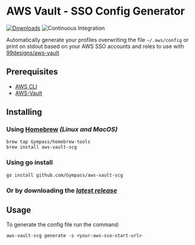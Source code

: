 # AWS Vault - SSO Config Generator

[![Downloads](https://img.shields.io/github/downloads/Gympass/aws-vault-scg/total.svg)](https://github.com/Gympass/aws-vault-scg/releases)
![Continuous Integration](https://github.com/Gympass/aws-vault-scg/actions/workflows/release.yaml/badge.svg)

Automatically generate your profiles overwriting the file `~/.aws/config` or print on stdout based on your AWS SSO accounts and roles to use with [99designs/aws-vault](https://github.com/99designs/aws-vault)

## **Prerequisites**

- [AWS CLI](https://aws.amazon.com/cli/)
- [AWS-Vault](https://github.com/99designs/aws-vault)

## **Installing**

### **Using [Homebrew](https://brew.sh/)** _(Linux and MacOS)_

```shell
brew tap Gympass/homebrew-tools
brew install aws-vault-scg
```

### **Using go install**

```shell
go install github.com/Gympass/aws-vault-scg
```

### **Or by downloading the** _[latest release](https://github.com/Gympass/aws-vault-scg/releases/latest)_

## Usage

To generate the config file run the command:

```shell
aws-vault-scg generate -s <your-aws-sso-start-url>
```
